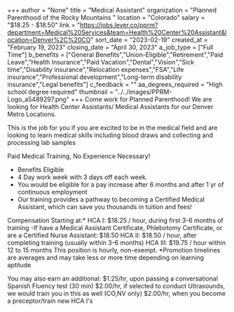 +++
author = "None"
title = "Medical Assistant"
organization = "Planned Parenthood of the Rocky Mountains "
location = "Colorado"
salary = "$18.25 - $18.50"
link = "https://jobs.lever.co/pprm?department=Medical%20Services&team=Health%20Center%20Assistant&location=Denver%2C%20CO"
sort_date = "2023-02-19"
created_at = "February 19, 2023"
closing_date = "April 30, 2023"
a_job_type = ["Full Time"]
b_benefits = ["General Benefits","Union-Eligible","Retirement","Paid Leave","Health Insurance","Paid Vacation","Dental","Vision","Sick time","Disability insurance","Relocation expenses","FSA","Life insurance","Professional development","Long-term disability insurance","Legal benefits"]
c_feedback = ""
aa_degrees_required = "High school degree required"
thumbnail = "../../images/PPRM-Logo_a5489297.png"
+++
Come work for Planned Parenthood! We are looking for Health Center Assistants/ Medical Assistants for our Denver Metro Locations.

This is the job for you if you are excited to be in the medical field and are looking to learn medical skills including blood draws and collecting and processing lab samples

Paid Medical Training, No Experience Necessary!
- Benefits Eligible
- 4 Day work week with 3 days off each week.
- You would be eligible for a pay increase after 6 months and after 1 yr of continuous employment
- Our training provides a pathway to becoming a Certified Medical Assistant, which can save you thousands in tuition and fees!

Compensation Starting at:*
HCA I: $18.25 / hour, during first 3-6 months of training
-If have a Medical Assistant Certificate, Phlebotomy Certificate, or are a Certified Nurse Assistant: $18.50
HCA II: $18.50 / hour, after completing training (usually within 3-6 months)
HCA III: $19.75 / hour within 12 to 15 months
This position is hourly, non-exempt.
*Promotion timelines are averages and may take less or more time depending on learning aptitude

You may also earn an additional:
$1.25/hr, upon passing a conversational Spanish Fluency test (30 min)
$2.00/hr, if selected to conduct Ultrasounds, we would train you in this as well (CO,NV only)
$2.00/hr, when you become a preceptor/train new HCA I's